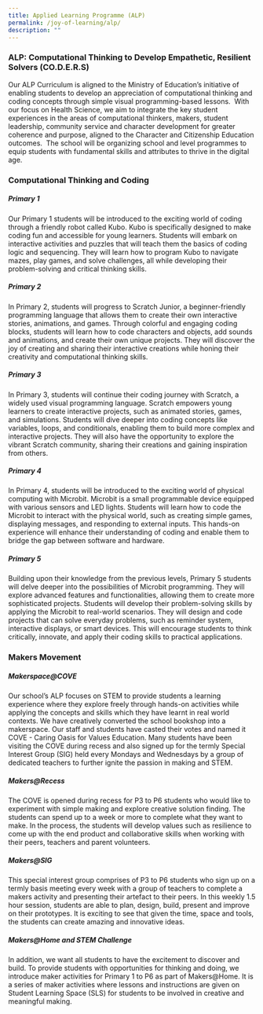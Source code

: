```yaml
---
title: Applied Learning Programme (ALP)
permalink: /joy-of-learning/alp/
description: ""
---
```

### **ALP: Computational Thinking to Develop Empathetic, Resilient Solvers (CO.D.E.R.S)**

Our ALP Curriculum is aligned to the Ministry of Education’s initiative of enabling students to develop an appreciation of computational thinking and coding concepts through simple visual programming-based lessons.  With our focus on Health Science, we aim to integrate the key student experiences in the areas of computational thinkers, makers, student leadership, community service and character development for greater coherence and purpose, aligned to the Character and Citizenship Education outcomes.  The school will be organizing school and level programmes to equip students with fundamental skills and attributes to thrive in the digital age.

### **Computational Thinking and Coding**

##### **Primary 1**
Our Primary 1 students will be introduced to the exciting world of coding through a friendly robot called Kubo. Kubo is specifically designed to make coding fun and accessible for young learners. Students will embark on interactive activities and puzzles that will teach them the basics of coding logic and sequencing. They will learn how to program Kubo to navigate mazes, play games, and solve challenges, all while developing their problem-solving and critical thinking skills.

##### **Primary 2**
In Primary 2, students will progress to Scratch Junior, a beginner-friendly programming language that allows them to create their own interactive stories, animations, and games. Through colorful and engaging coding blocks, students will learn how to code characters and objects, add sounds and animations, and create their own unique projects. They will discover the joy of creating and sharing their interactive creations while honing their creativity and computational thinking skills.

##### **Primary 3**
In Primary 3, students will continue their coding journey with Scratch, a widely used visual programming language. Scratch empowers young learners to create interactive projects, such as animated stories, games, and simulations. Students will dive deeper into coding concepts like variables, loops, and conditionals, enabling them to build more complex and interactive projects. They will also have the opportunity to explore the vibrant Scratch community, sharing their creations and gaining inspiration from others.

##### **Primary 4**

In Primary 4, students will be introduced to the exciting world of physical computing with Microbit. Microbit is a small programmable device equipped with various sensors and LED lights. Students will learn how to code the Microbit to interact with the physical world, such as creating simple games, displaying messages, and responding to external inputs. This hands-on experience will enhance their understanding of coding and enable them to bridge the gap between software and hardware.


##### **Primary 5**

Building upon their knowledge from the previous levels, Primary 5 students will delve deeper into the possibilities of Microbit programming. They will explore advanced features and functionalities, allowing them to create more sophisticated projects. Students will develop their problem-solving skills by applying the Microbit to real-world scenarios. They will design and code projects that can solve everyday problems, such as reminder system, interactive displays, or smart devices. This will encourage students to think critically, innovate, and apply their coding skills to practical applications.


### **Makers Movement**

##### Makerspace@COVE

Our school’s ALP focuses on STEM to provide students a learning experience where they explore freely through hands-on activities while applying the concepts and skills which they have learnt in real world contexts. We have creatively converted the school bookshop into a makerspace. Our staff and students have casted their votes and named it COVE - Caring Oasis for Values Education. Many students have been visiting the COVE during recess and also signed up for the termly Special Interest Group (SIG) held every Mondays and Wednesdays by a group of dedicated teachers to further ignite the passion in making and STEM.

##### Makers@Recess

The COVE is opened during recess for P3 to P6 students who would like to experiment with simple making and explore creative solution finding. The students can spend up to a week or more to complete what they want to make. In the process, the students will develop values such as resilience to come up with the end product and collaborative skills when working with their peers, teachers and parent volunteers.

##### Makers@SIG

This special interest group comprises of P3 to P6 students who sign up on a termly basis meeting every week with a group of teachers to complete a makers activity and presenting their artefact to their peers. In this weekly 1.5 hour session, students are able to plan, design, build, present and improve on their prototypes. It is exciting to see that given the time, space and tools, the students can create amazing and innovative ideas.

##### Makers@Home and STEM Challenge

In addition, we want all students to have the excitement to discover and build. To provide students with opportunities for thinking and doing, we introduce maker activities for Primary 1 to P6 as part of Makers@Home. It is a series of maker activities where lessons and instructions are given on Student Learning Space (SLS) for students to be involved in creative and meaningful making.